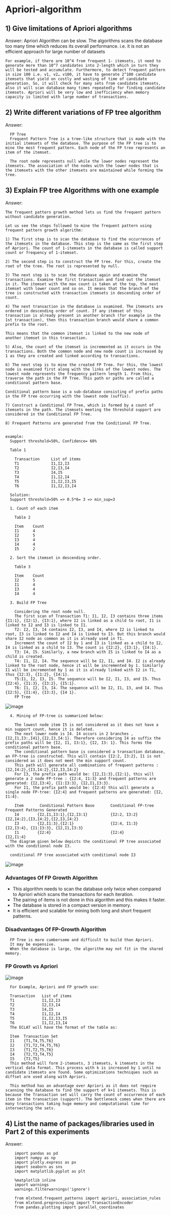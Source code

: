 # Apriori-algorithm

## 1) Give limitations of Apriori algorithms
Answer:
    Apriori Algorithm can be slow.
    The algorithms scans the database too many time which reduces its overall performance.
     i.e. it is not an efficient approach for large number of datasets
     
    For example, if there are 10^4 from frequent 1- itemsets, it need to generate more than 10^7 candidates into 2-length which in turn they will be tested and accumulate. Furthermore, to detect frequent pattern in size 100 i.e. v1, v2… v100, it have to generate 2^100 candidate itemsets that yield on costly and wasting of time of candidate generation. So, it will check for many sets from candidate itemsets, also it will scan database many times repeatedly for finding candidate itemsets. Apriori will be very low and inefficiency when memory capacity is limited with large number of transactions. 
     
## 2) Write different variations of FP tree algorithm
Answer:
      
      FP Tree
      Frequent Pattern Tree is a tree-like structure that is made with the initial itemsets of the database. The purpose of the FP tree is to mine the most frequent pattern. Each node of the FP tree represents an item of the itemset.

      The root node represents null while the lower nodes represent the itemsets. The association of the nodes with the lower nodes that is the itemsets with the other itemsets are maintained while forming the tree.
      
## 3) Explain FP tree Algorithms with one example
Answer:
    
    The frequent pattern growth method lets us find the frequent pattern without candidate generation.

    Let us see the steps followed to mine the frequent pattern using frequent pattern growth algorithm:

    1) The first step is to scan the database to find the occurrences of the itemsets in the database. This step is the same as the first step of Apriori. The count of 1-itemsets in the database is called support count or frequency of 1-itemset.

    2) The second step is to construct the FP tree. For this, create the root of the tree. The root is represented by null.

    3) The next step is to scan the database again and examine the transactions. Examine the first transaction and find out the itemset in it. The itemset with the max count is taken at the top, the next itemset with lower count and so on. It means that the branch of the tree is constructed with transaction itemsets in descending order of count.

    4) The next transaction in the database is examined. The itemsets are ordered in descending order of count. If any itemset of this transaction is already present in another branch (for example in the 1st transaction), then this transaction branch would share a common prefix to the root.

    This means that the common itemset is linked to the new node of another itemset in this transaction.

    5) Also, the count of the itemset is incremented as it occurs in the transactions. Both the common node and new node count is increased by 1 as they are created and linked according to transactions.

    6) The next step is to mine the created FP Tree. For this, the lowest node is examined first along with the links of the lowest nodes. The lowest node represents the frequency pattern length 1. From this, traverse the path in the FP Tree. This path or paths are called a conditional pattern base.

    Conditional pattern base is a sub-database consisting of prefix paths in the FP tree occurring with the lowest node (suffix).

    7) Construct a Conditional FP Tree, which is formed by a count of itemsets in the path. The itemsets meeting the threshold support are considered in the Conditional FP Tree.

    8) Frequent Patterns are generated from the Conditional FP Tree.
    
    
    example:
      Support threshold=50%, Confidence= 60%

      Table 1

        Transaction	    List of items
        T1	            I1,I2,I3
        T2	            I2,I3,I4
        T3	            I4,I5
        T4	            I1,I2,I4
        T5	            I1,I2,I3,I5
        T6	            I1,I2,I3,I4

      Solution:
      Support threshold=50% => 0.5*6= 3 => min_sup=3

      1. Count of each item

        Table 2

        Item	Count
        I1	    4
        I2	    5
        I3	    4
        I4	    4
        I5	    2
      
      2. Sort the itemset in descending order.

        Table 3

        Item	Count
        I2	    5
        I1	    4
        I3	    4
        I4	    4
      
      3. Build FP Tree

        Considering the root node null.
        The first scan of Transaction T1: I1, I2, I3 contains three items {I1:1}, {I2:1}, {I3:1}, where I2 is linked as a child to root, I1 is linked to I2 and I3 is linked to I1.
        T2: I2, I3, I4 contains I2, I3, and I4, where I2 is linked to root, I3 is linked to I2 and I4 is linked to I3. But this branch would share I2 node as common as it is already used in T1.
        Increment the count of I2 by 1 and I3 is linked as a child to I2, I4 is linked as a child to I3. The count is {I2:2}, {I3:1}, {I4:1}.
        T3: I4, I5. Similarly, a new branch with I5 is linked to I4 as a child is created.
        T4: I1, I2, I4. The sequence will be I2, I1, and I4. I2 is already linked to the root node, hence it will be incremented by 1. Similarly I1 will be incremented by 1 as it is already linked with I2 in T1, thus {I2:3}, {I1:2}, {I4:1}.
        T5:I1, I2, I3, I5. The sequence will be I2, I1, I3, and I5. Thus {I2:4}, {I1:3}, {I3:2}, {I5:1}.
        T6: I1, I2, I3, I4. The sequence will be I2, I1, I3, and I4. Thus {I2:5}, {I1:4}, {I3:3}, {I4 1}.
        FP Tree
   
   ![image](https://user-images.githubusercontent.com/54675828/133131590-ca86b0ca-fbb1-4aee-81b0-6d82f0225c98.png)

      4. Mining of FP-tree is summarized below:

        The lowest node item I5 is not considered as it does not have a min support count, hence it is deleted.
        The next lower node is I4. I4 occurs in 2 branches , {I2,I1,I3:,I41},{I2,I3,I4:1}. Therefore considering I4 as suffix the prefix paths will be {I2, I1, I3:1}, {I2, I3: 1}. This forms the conditional pattern base.
        The conditional pattern base is considered a transaction database, an FP-tree is constructed. This will contain {I2:2, I3:2}, I1 is not considered as it does not meet the min support count.
        This path will generate all combinations of frequent patterns : {I2,I4:2},{I3,I4:2},{I2,I3,I4:2}
        For I3, the prefix path would be: {I2,I1:3},{I2:1}, this will generate a 2 node FP-tree : {I2:4, I1:3} and frequent patterns are generated: {I2,I3:4}, {I1:I3:3}, {I2,I1,I3:3}.
        For I1, the prefix path would be: {I2:4} this will generate a single node FP-tree: {I2:4} and frequent patterns are generated: {I2, I1:4}.
        
        Item	   Conditional Pattern Base	      Conditional FP-tree	           Frequent Patterns Generated
        I4	      {I2,I1,I3:1},{I2,I3:1}	      {I2:2, I3:2}	                   {I2,I4:2},{I3,I4:2},{I2,I3,I4:2}
        I3	      {I2,I1:3},{I2:1}	              {I2:4, I1:3}	                   {I2,I3:4}, {I1:I3:3}, {I2,I1,I3:3}
        I1	      {I2:4}	                      {I2:4}	                       {I2,I1:4}
      The diagram given below depicts the conditional FP tree associated with the conditional node I3.

      conditional FP tree associated with conditional node I3
      
   ![image](https://user-images.githubusercontent.com/54675828/133130664-898d6c66-4583-45a7-a59f-b12f50941d00.png)

  ###  Advantages Of FP Growth Algorithm
   - This algorithm needs to scan the database only twice when compared to Apriori which scans the transactions for each iteration.
   - The pairing of items is not done in this algorithm and this makes it faster.
   - The database is stored in a compact version in memory.
   - It is efficient and scalable for mining both long and short frequent patterns.
      
  ### Disadvantages Of FP-Growth Algorithm
      FP Tree is more cumbersome and difficult to build than Apriori.
      It may be expensive.
      When the database is large, the algorithm may not fit in the shared memory.
      
      
   ### FP Growth vs Apriori
   
   ![image](https://user-images.githubusercontent.com/54675828/133135638-bff65fb8-c464-4084-9c74-d9e7fe4266cf.png)

      For Example, Apriori and FP growth use:

      Transaction	List of items
      T1	        I1,I2,I3
      T2	        I2,I3,I4
      T3	        I4,I5
      T4	        I1,I2,I4
      T5	        I1,I2,I3,I5
      T6	        I1,I2,I3,I4
      The ECLAT will have the format of the table as:

      Item	Transaction Set
      I1	{T1,T4,T5,T6}
      I2	{T1,T2,T4,T5,T6}
      I3	{T1,T2,T5,T6}
      I4	{T2,T3,T4,T5}
      I5	{T3,T5}
      This method will form 2-itemsets, 3 itemsets, k itemsets in the vertical data format. This process with k is increased by 1 until no candidate itemsets are found. Some optimizations techniques such as diffset are used along with Apriori.

      This method has an advantage over Apriori as it does not require scanning the database to find the support of k+1 itemsets. This is because the Transaction set will carry the count of occurrence of each item in the transaction (support). The bottleneck comes when there are many transactions taking huge memory and computational time for intersecting the sets.

    
    
 ## 4) List the name of packages/libraries used in Part 2 of this experiments
 Answer:
        
        import pandas as pd
        import numpy as np 
        import plotly.express as px
        import seaborn as sns
        import matplotlib.pyplot as plt
        
        %matplotlib inline
        import warnings
        warnings.filterwarnings('ignore')
        
        from mlxtend.frequent_patterns import apriori, association_rules
        from mlxtend.preprocessing import TransactionEncoder
        from pandas.plotting import parallel_coordinates
    
